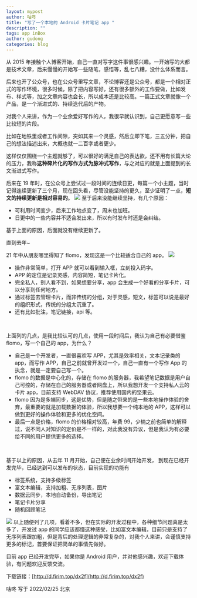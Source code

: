 ```yaml
---
layout: mypost
author: 咕咚
title: "写了一个本地的 Android 卡片笔记 app "
description: ""
tags: app inBox 
author: gudong
categories: blog
---
```

从 2015 年接触个人博客开始，自己一直对写字这件事很感兴趣。一开始写的大都是技术文章，后来慢慢的开始写一些随笔，感悟等，乱七八糟，没什么体系而言。
​

后来也开了公众号，也在公众号里写文章，不论博客还是公众号，都是一个相对正式的写作环境，很多时候，除了把内容写好，还有很多额外的工作要做，比如发布、样式等，加之文章内容也会长，所以成本还是比较高。一篇正式文章就像一个产品，是一个渐进式的、持续迭代后的产物。
​

对我个人来讲，作为一个业余爱好写作的人，我很早就认识到，自己更愿意写一些比较短的片段。
​

比如在地铁里或者工作间隙，突如其来一个灵感，然后立即下笔，三五分钟，把自己的想法描述出来，大概也就一二百字或者更少。
​

这样仅仅围绕一个主题就够了，可以很好的满足自己的表达欲，还不用有长篇大论的压力，我称**这种碎片化的写作方式为脉冲式写作**，与之对应的就是上面提到的长文渐进式写作。
​

后来在 19 年时，在公众号上尝试过一段时间的连续日更，每篇一个小主题，当时记得连续更新了三个月，现在回头看，尽管没能坚持的更久，至少证明了一点，**短文的持续更新是相对容易的**。
[![](https://camo.githubusercontent.com/2d98f267d7b77d87ff479f9cc34ea3eb9e5f5e428e28ec005197f59a6020a6e3/68747470733a2f2f747661312e73696e61696d672e636e2f6c617267652f65366339643234656c7931677a70696678637a32746a32307a693075307768612e6a7067#crop=0&crop=0&crop=1&crop=1&from=url&id=WlcEc&margin=%5Bobject%20Object%5D&originHeight=1080&originWidth=1278&originalType=binary&ratio=1&rotation=0&showTitle=false&status=done&style=none&title=)](https://camo.githubusercontent.com/2d98f267d7b77d87ff479f9cc34ea3eb9e5f5e428e28ec005197f59a6020a6e3/68747470733a2f2f747661312e73696e61696d672e636e2f6c617267652f65366339643234656c7931677a70696678637a32746a32307a693075307768612e6a7067)
至于后来没能继续坚持，有几个原因：

- 可利用时间变少，后来工作地点变了，周末也加班。
- 日更中的一些内容并不适合发出来，所以有时发布时还是会纠结。



基于上面的原因，后面就没有继续更新了。
​

直到去年~
​

21 年中从朋友哪里得知了 flomo，发现这是一个比较适合自己的 app。
[![](https://camo.githubusercontent.com/116194df430ef5fd48f9c37d50b8f7aa506ad11cc78cc350026cdb0ad1b65ff7/68747470733a2f2f747661312e73696e61696d672e636e2f6c617267652f65366339643234656c7931677a706969336f7531676a32316c3430733277696c2e6a7067#crop=0&crop=0&crop=1&crop=1&from=url&id=NH0oz&margin=%5Bobject%20Object%5D&originHeight=1010&originWidth=2056&originalType=binary&ratio=1&rotation=0&showTitle=false&status=done&style=none&title=)](https://camo.githubusercontent.com/116194df430ef5fd48f9c37d50b8f7aa506ad11cc78cc350026cdb0ad1b65ff7/68747470733a2f2f747661312e73696e61696d672e636e2f6c617267652f65366339643234656c7931677a706969336f7531676a32316c3430733277696c2e6a7067)

- 操作非常简单，打开 APP 就可以看到输入框，立刻投入码字。
- APP 的定位是记录灵感，内容简短，笔记卡片化。
- 完全私人，别人看不到，如果想要分享，app 会生成一个好看的分享卡片，可以分享到任何地方。
- 通过标签去管理卡片，而非传统的分组，对于灵感，短文，标签可以说是最好的组织形式，传统的分组太沉重了。
- 还有比如批注，笔记链接，api 等。

​

上面列的几点，是我比较认可的几点，使用一段时间后，我认为自己有必要借鉴 flomo，写一个自己的 app，为什么？
​


- 自己是一个开发者，一直很喜欢写 APP，尤其是效率相关，文本记录类的 app，而写作 APP，自己之前就曾开发过一个，自己一直有一个写作 App 的执念，就是一定要自己写一个。
- flomo 的数据是中心化的，存储在 flomo 的服务器，我希望笔记数据是用户自己可控的，存储在自己的服务器或者网盘上，所以我想开发一个支持私人云的卡片 app，目前支持 WebDAV 协议，推荐使用国内的坚果云。
- flomo 因为是多端同步，这是优势，但是随之带来的是一些本地操作体验的舍弃，最重要的就是加载数据的体验，所以我想要一个纯本地的 APP，这样可以做到更好的操作体验和更多的优化空间。
- 最后一点是价格，flomo 的价格相对较高，年费 99，少楠之前也简单的解释过，说不同人对知识的定价是不一样的，对此我没有异议，但是我认为有必要给不同的用户提供更多的选择。

​

基于以上的原因，从去年 11 月开始，自己便在业余时间开始开发， 到现在已经开发完毕，已经达到可以发布的状态，目前实现的功能有
​


- 标签系统，支持多级标签
- 富文本编辑，支持加粗、无序列表，图片
- 数据云同步，本地自动备份，导出笔记
- 笔记卡片分享
- 随机回顾笔记

[![](https://camo.githubusercontent.com/197d86eea486936b56b38a00c3450c5bea5ac3662f66368c357527a5fc2a9c7b/68747470733a2f2f747661312e73696e61696d672e636e2f6c617267652f65366339643234656c7931677a70696b626c3930766a3231676b307530646b312e6a7067#crop=0&crop=0&crop=1&crop=1&from=url&id=UF78f&margin=%5Bobject%20Object%5D&originHeight=1080&originWidth=1892&originalType=binary&ratio=1&rotation=0&showTitle=false&status=done&style=none&title=)](https://camo.githubusercontent.com/197d86eea486936b56b38a00c3450c5bea5ac3662f66368c357527a5fc2a9c7b/68747470733a2f2f747661312e73696e61696d672e636e2f6c617267652f65366339643234656c7931677a70696b626c3930766a3231676b307530646b312e6a7067)
以上随便列了几项，看着不多，但在实际的开发过程中，各种细节问题真是太多了，开发过 app 的同学应该都懂这种感受，比如富文本编辑，目前只是支持了无序列表跟加粗，但是背后的处理逻辑的非常复杂的，对我个人来讲，会谨慎支持更多的标记，首要保证把简单的事情先做好。
​

目前 app 已经开发完毕，如果你是 Android 用户，并对他感兴趣，欢迎下载体验，有问题欢迎反馈交流。
​

下载链接：[http://d.firim.top/dx2f](http://d.firim.top/dx2f)
​

咕咚
写于 2022/02/25 北京
